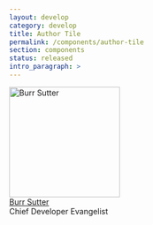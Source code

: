 ```yaml
---
layout: develop
category: develop
title: Author Tile
permalink: /components/author-tile
section: components
status: released
intro_paragraph: >
---
```


  <div class="rhd-c-author--tile">
    <span class="rhd-c-author--tile-hero">
      <img src="https://developers.redhat.com/sites/default/files/styles/square_small/public/080817_BURRSUTTER_6INX6IN_300DPI-min.jpg?itok=7ViRCOCR" alt="Burr Sutter" typeof="foaf:Image" width="200" height="200">
    </span>
    <div class="rhd-c-author--tile-info">
      <div class="rhd-c-author--tile-name">
        <a href="#">Burr Sutter</a>
      </div>
      <div class="rhd-c-author--tile-title">Chief Developer Evangelist</div>
    </div>
  </div>
